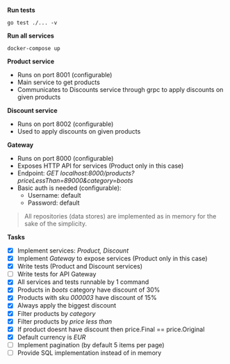 **Run tests**
```shell
go test ./... -v
```

**Run all services**
```shell
docker-compose up
```

**Product service**
* Runs on port 8001 (configurable)
* Main service to get products
* Communicates to Discounts service through grpc to apply discounts on given products

**Discount service**
* Runs on port 8002 (configurable)
* Used to apply discounts on given products

**Gateway**
* Runs on port 8000 (configurable)
* Exposes HTTP API for services (Product only in this case)
* Endpoint: _GET localhost:8000/products?priceLessThan=89000&category=boots_
* Basic auth is needed (configurable):
    * Username: default
    * Password: default

> All repositories (data stores) are implemented as in memory for the sake of the simplicity.

**Tasks**
- [x] Implement services: _Product, Discount_
- [x] Implement _Gateway_ to expose services (Product only in this case)
- [x] Write tests (Product and Discount services)
- [ ] Write tests for API Gateway
- [x] All services and tests runnable by 1 command
- [x] Products in _boots_ category have discount of 30%
- [x] Products with sku _000003_ have discount of 15%
- [x] Always apply the biggest discount
- [x] Filter products by _category_
- [x] Filter products by _price less than_
- [x] If product doesnt have discount then price.Final == price.Original
- [x] Default currency is _EUR_
- [ ] Implement pagination (by default 5 items per page)
- [ ] Provide SQL implementation instead of in memory 